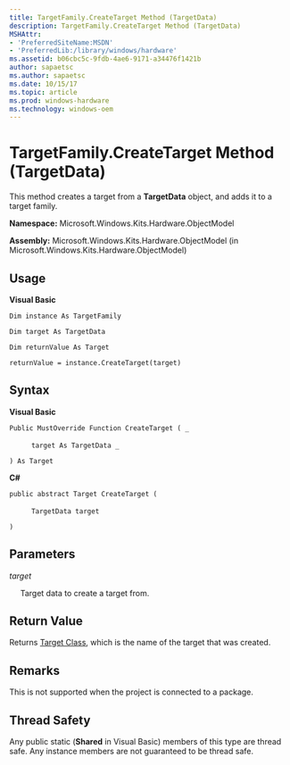```yaml
---
title: TargetFamily.CreateTarget Method (TargetData)
description: TargetFamily.CreateTarget Method (TargetData)
MSHAttr:
- 'PreferredSiteName:MSDN'
- 'PreferredLib:/library/windows/hardware'
ms.assetid: b06cbc5c-9fdb-4ae6-9171-a34476f1421b
author: sapaetsc
ms.author: sapaetsc
ms.date: 10/15/17
ms.topic: article
ms.prod: windows-hardware
ms.technology: windows-oem
---
```


# TargetFamily.CreateTarget Method (TargetData)


This method creates a target from a **TargetData** object, and adds it to a target family.

**Namespace:** Microsoft.Windows.Kits.Hardware.ObjectModel

**Assembly:** Microsoft.Windows.Kits.Hardware.ObjectModel (in Microsoft.Windows.Kits.Hardware.ObjectModel)

## <span id="Usage"></span><span id="usage"></span><span id="USAGE"></span>Usage


**Visual Basic**

`Dim instance As TargetFamily`

`Dim target As TargetData`

`Dim returnValue As Target`

`returnValue = instance.CreateTarget(target)`

## <span id="Syntax"></span><span id="syntax"></span><span id="SYNTAX"></span>Syntax


**Visual Basic**

`Public MustOverride Function CreateTarget ( _`

          `target As TargetData _`

`) As Target`

**C#**

`public abstract Target CreateTarget (`

          `TargetData target`

`)`

## <span id="Parameters"></span><span id="parameters"></span><span id="PARAMETERS"></span>Parameters


*target*

     Target data to create a target from.

## <span id="Return_Value"></span><span id="return_value"></span><span id="RETURN_VALUE"></span>Return Value


Returns [Target Class](target-class.md), which is the name of the target that was created.

## <span id="Remarks"></span><span id="remarks"></span><span id="REMARKS"></span>Remarks


This is not supported when the project is connected to a package.

## <span id="Thread_Safety"></span><span id="thread_safety"></span><span id="THREAD_SAFETY"></span>Thread Safety


Any public static (**Shared** in Visual Basic) members of this type are thread safe. Any instance members are not guaranteed to be thread safe.

 

 






